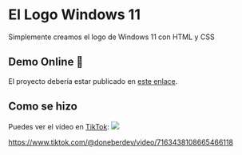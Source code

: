 # El Logo Windows 11
Simplemente creamos el logo de Windows 11 con HTML y CSS

## Demo Online 🚀
El proyecto debería estar publicado en [este enlace](https://doneber.github.io/logo-windows/).

## Como se hizo
Puedes ver el video en [TikTok]([https://www.tiktok.com/@doneberdev/video/7163438108665466118](https://www.tiktok.com/@doneberdev/video/7163438108665466118)): [![](https://img.shields.io/endpoint?label=TikTok&logo=tiktok&url=https%3A%2F%2Fdoneber.dev%2Ftiktok-counter%2F)](https://www.tiktok.com/@doneberdev/video/7163438108665466118)

https://www.tiktok.com/@doneberdev/video/7163438108665466118
